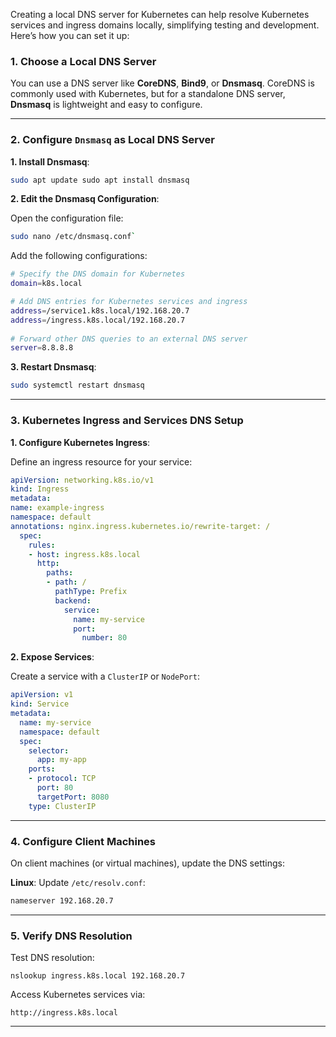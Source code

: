 Creating a local DNS server for Kubernetes can help resolve Kubernetes services and ingress domains locally, simplifying testing and development. Here’s how you can set it up:

### **1. Choose a Local DNS Server**

You can use a DNS server like **CoreDNS**, **Bind9**, or **Dnsmasq**. CoreDNS is commonly used with Kubernetes, but for a standalone DNS server, **Dnsmasq** is lightweight and easy to configure.

---

### **2. Configure `Dnsmasq` as Local DNS Server**

**1. Install Dnsmasq**:
   
```bash
sudo apt update sudo apt install dnsmasq
```
   
**2. Edit the Dnsmasq Configuration**:

 Open the configuration file:

```bash
sudo nano /etc/dnsmasq.conf`
```

Add the following configurations:
```bash
# Specify the DNS domain for Kubernetes 
domain=k8s.local  

# Add DNS entries for Kubernetes services and ingress
address=/service1.k8s.local/192.168.20.7
address=/ingress.k8s.local/192.168.20.7  
	
# Forward other DNS queries to an external DNS server 
server=8.8.8.8
```

**3. Restart Dnsmasq**:

```bash
sudo systemctl restart dnsmasq
```

---

### **3. Kubernetes Ingress and Services DNS Setup**

**1. Configure Kubernetes Ingress**:

Define an ingress resource for your service:
```yaml
apiVersion: networking.k8s.io/v1
kind: Ingress
metadata:
name: example-ingress
namespace: default
annotations: nginx.ingress.kubernetes.io/rewrite-target: /
  spec:
    rules:   
    - host: ingress.k8s.local
	  http:
	    paths:
	    - path: /
	      pathType: Prefix
	      backend:
	        service:
		      name: my-service
	          port:
	            number: 80
```
        
**2. Expose Services**:

Create a service with a `ClusterIP` or `NodePort`:

```yaml
apiVersion: v1 
kind: Service 
metadata:   
  name: my-service   
  namespace: default 
  spec:
    selector: 
	  app: my-app   
	ports:
	- protocol: TCP
	  port: 80
	  targetPort: 8080
	type: ClusterIP
```

---

### **4. Configure Client Machines**

On client machines (or virtual machines), update the DNS settings:

**Linux**: Update `/etc/resolv.conf`:

```bash
nameserver 192.168.20.7
```

---

### **5. Verify DNS Resolution**

Test DNS resolution:
```
nslookup ingress.k8s.local 192.168.20.7
```
 
Access Kubernetes services via:
   
```
http://ingress.k8s.local
```

---